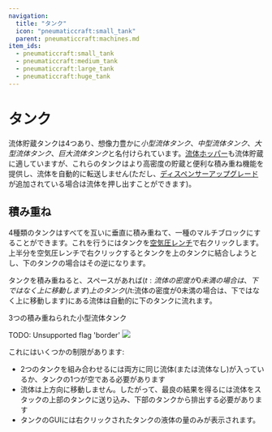 ```yaml
---
navigation:
  title: "タンク"
  icon: "pneumaticcraft:small_tank"
  parent: pneumaticcraft:machines.md
item_ids:
  - pneumaticcraft:small_tank
  - pneumaticcraft:medium_tank
  - pneumaticcraft:large_tank
  - pneumaticcraft:huge_tank
---
```


# タンク

流体貯蔵タンクは4つあり、想像力豊かに*小型流体タンク*、*中型流体タンク*、*大型流体タンク*、*巨大流体タンク*と名付けられています。[流体ホッパー](./liquid_hopper.md)も流体貯蔵に適していますが、これらのタンクはより高密度の貯蔵と便利な積み重ね機能を提供し、流体を自動的に転送しません(ただし、[ディスペンサーアップグレード](../upgrades.md#dispenser)が追加されている場合は流体を押し出すことができます)。

## 積み重ね

4種類のタンクはすべてを互いに垂直に積み重ねて、一種のマルチブロックにすることができます。これを行うにはタンクを[空気圧レンチ](../pneumatic_wrench.md)で右クリックします。上半分を空気圧レンチで右クリックするとタンクを上のタンクに結合しようとし、下のタンクの場合はその逆になります。

タンクを積み重ねると、スペースがあれば<Color hex="#880">$(t:流体の密度が0未満の場合は、下ではなく上に移動します)上のタンク$(/t:流体の密度が0未満の場合は、下ではなく上に移動します)</Color>にある流体は自動的に下のタンクに流れます。

3つの積み重ねられた小型流体タンク

TODO: Unsupported flag 'border'
![](small_tanks.png)

これにはいくつかの制限があります:
- 2つのタンクを組み合わせるには両方に同じ流体(または流体なし)が入っているか、タンクの1つが空である必要があります
- 流体は上方向に移動しません。したがって、最良の結果を得るには流体をスタックの上部のタンクに送り込み、下部のタンクから排出する必要があります
- タンクのGUIには右クリックされたタンクの液体の量のみが表示されます。



<Recipe id="pneumaticcraft:small_tank" />

<Recipe id="pneumaticcraft:medium_tank" />



<Recipe id="pneumaticcraft:large_tank" />

<Recipe id="pneumaticcraft:huge_tank" />

